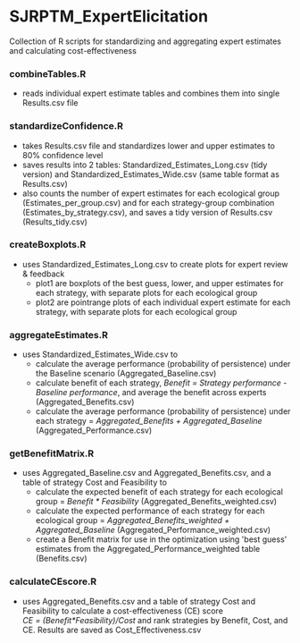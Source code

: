 # SJRPTM_ExpertElicitation

Collection of R scripts for standardizing and aggregating expert estimates and calculating cost-effectiveness

### combineTables.R 
* reads individual expert estimate tables and combines them into single Results.csv file

### standardizeConfidence.R 
* takes Results.csv file and standardizes lower and upper estimates to 80% confidence level
* saves results into 2 tables: Standardized_Estimates_Long.csv (tidy version) and Standardized_Estimates_Wide.csv (same table format as Results.csv)
* also counts the number of expert estimates for each ecological group (Estimates_per_group.csv) and for each strategy-group combination (Estimates_by_strategy.csv), and saves a tidy version of Results.csv (Results_tidy.csv)

### createBoxplots.R 
* uses Standardized_Estimates_Long.csv to create plots for expert review & feedback
  + plot1 are boxplots of the best guess, lower, and upper estimates for each strategy, with separate plots for each ecological group
  + plot2 are pointrange plots of each individual expert estimate for each strategy, with separate plots for each ecological group

### aggregateEstimates.R 
* uses Standardized_Estimates_Wide.csv to
  + calculate the average performance (probability of persistence) under the Baseline scenario (Aggregated_Baseline.csv)
  + calculate benefit of each strategy, _Benefit = Strategy performance - Baseline performance_, and average the benefit across experts (Aggregated_Benefits.csv)
  + calculate the average performance (probability of persistence) under each strategy = _Aggregated_Benefits + Aggregated_Baseline_ (Aggregated_Performance.csv)

### getBenefitMatrix.R
* uses Aggregated_Baseline.csv and Aggregated_Benefits.csv, and a table of strategy Cost and Feasibility to
  + calculate the expected benefit of each strategy for each ecological group = _Benefit * Feasibility_ (Aggregated_Benefits_weighted.csv)
  + calculate the expected performance of each strategy for each ecological group = _Aggregated_Benefits_weighted + Aggregated_Baseline_ (Aggregated_Performance_weighted.csv)
  + create a Benefit matrix for use in the optimization using 'best guess' estimates from the Aggregated_Performance_weighted table (Benefits.csv)

### calculateCEscore.R
* uses Aggregated_Benefits.csv and a table of strategy Cost and Feasibility to calculate a cost-effectiveness (CE) score  
_CE = (Benefit*Feasibility)/Cost_ and rank strategies by Benefit, Cost, and CE. Results are saved as Cost_Effectiveness.csv
 
